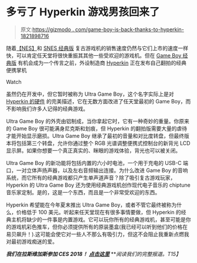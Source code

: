 # 多亏了 Hyperkin 游戏男孩回来了

> 原文:[https://gizmodo . com/game-boy-is-back-thanks-to-hyperkin-1821898716](https://gizmodo.com/game-boy-is-coming-back-thanks-to-hyperkin-1821898716)

随着[【NES】](https://gizmodo.com/the-nes-classic-edition-is-everything-you-want-it-to-be-1788571481)和 [SNES 经典版](https://gizmodo.com/snes-classic-is-the-best-way-to-experience-nintendos-go-1818811285#_ga=2.52312169.1758539802.1515419360-416245376.1515419359) 复古游戏机的销售速度仍然与它们上市的速度一样快，可以肯定任天堂将很快重振其其他一些受欢迎的游戏机。但在 [Game Boy 经典版](https://gizmodo.com/these-are-the-25-games-the-game-boy-classic-edition-sho-1818843497#_ga=2.221226328.1746114267.1515352283-1626665990.1512676959) 有机会成为一个传言之前，外设制造商 [Hyperkin](https://gizmodo.com/tag/hyperkin#_ga=2.56501227.1746114267.1515352283-1626665990.1512676959) 正在发布自己翻拍的经典便携掌机

Watch

虽然仍在开发中，但它暂时被称为 Ultra Game Boy，这个名字实际上是对 [Hyperkin 的硬件](https://gizmodo.com/gamers-love-nostalgia-so-someone-is-bringing-back-the-1796000163) 的完美描述，它在无数方面改进了任天堂最初的 Game Boy，而不影响我们许多人记得的经典游戏。

Ultra Game Boy 的外壳由铝制成，当你拿起它时，它有一种奇妙的重量。你原来的 Game Boy 很可能满身尼克斯和划痕，但 Hyperkin 的翻拍版需要大量的虐待才能开始显示磨损。Ultra Game Boy 继承了最初的音量和对比度转盘，但最终版本将包括第三个转盘，允许你通过整个 RGB 光谱调整便携式控制台的新背光 LCD 显示屏。如果你想要一个真正真实的、眯眼的游戏体验，背光也可以被关闭。

Ultra Game Boy 的新功能将包括内置的六小时电池，一个用于充电的 USB-C 端口，一对立体声扬声器，以及左右音频输出连接。为什么改进 Game Boy 的音响系统，而它所有的经典游戏都只产生单声道声音？除了吸引复古游戏玩家，Hyperkin 的 Ultra Game Boy 还为使用经典游戏机创作现代电子音乐的 chiptune 音乐家定制。是的，这是一个东西，而且是一个非常受欢迎的东西。

Hyperkin 希望能在今年夏末推出 Ultra Game Boy，或者不管它最终被称为什么，价格低于 100 美元。听起来任天堂现在有很多事情要做，但 Hyperkin 的经典主机将缺少的一件事是内置游戏。它可以玩你所有的经典游戏机，甚至可能是你的游戏机彩色推车，但你必须提供所有的原装墨盒(我已经可以听到他们的价格在易贝飙升！).这可能会使它对一些人不那么有吸引力，但这不会阻止我重新点燃我对最初游戏痴迷的爱。

***我们在拉斯维加斯参加 CES 2018！*** [***点击这里***](https://gizmodo.com/tag/ces-2018) ***阅读我们的完整报道。*T15】**